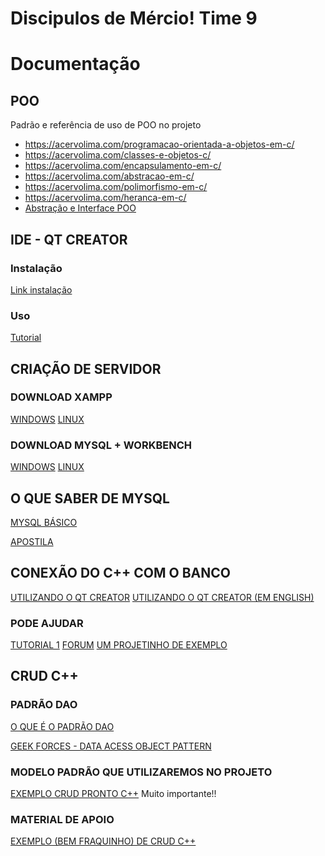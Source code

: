 # Discipulos de Mércio! Time 9

# Documentação
## POO
Padrão e referência de uso de POO no projeto

- https://acervolima.com/programacao-orientada-a-objetos-em-c/
- https://acervolima.com/classes-e-objetos-c/
- https://acervolima.com/encapsulamento-em-c/
- https://acervolima.com/abstracao-em-c/
- https://acervolima.com/polimorfismo-em-c/
- https://acervolima.com/heranca-em-c/
- [Abstração e Interface POO](https://youtu.be/H7ys8uvw_ik)




## IDE - QT CREATOR

### Instalação
 [Link instalação](https://youtu.be/QQDGb4AkY4c?list=PLx4x_zx8csUhzAyii9-cY-IJwo00p_5AC)
 ### Uso
 [Tutorial]( https://www.youtube.com/watch?v=n71zD8QZXmY&list=PLx4x_zx8csUhzAyii9-cY-IJwo00p_5AC&index=2)
 

## CRIAÇÃO DE SERVIDOR
### DOWNLOAD XAMPP
[WINDOWS](https://youtu.be/6Ids59fjRhw)
[LINUX](https://youtu.be/SL1pnztnm68)
### DOWNLOAD MYSQL + WORKBENCH
[WINDOWS](https://youtu.be/zpssr3u1EO8)
[LINUX](https://www.edivaldobrito.com.br/como-instalar-o-instalar-mysql-workbench-no-ubuntu-e-derivados/)


## O QUE SABER DE MYSQL

[MYSQL BÁSICO](https://youtu.be/XQkf-6Yl3WM)

[APOSTILA](http://www.univasf.edu.br/~leonardo.campos/Arquivos/Disciplinas/POO_2007_2/Apostilando_Tutorial_MySQL.pdf)


## CONEXÃO DO C++ COM O BANCO
[UTILIZANDO O QT CREATOR](https://youtu.be/yxy0yvZnX1Y)
[UTILIZANDO O QT CREATOR (EM ENGLISH)](
https://www.youtube.com/watch?v=DEuiURx3tYY) 
### PODE AJUDAR
[TUTORIAL 1](https://youtu.be/_u7TcjIDNzw)
[FORUM](https://forum.qt.io/topic/86164/connection-to-a-mysql-database-with-qt-creator-on-windows)
[UM PROJETINHO DE EXEMPLO](https://github.com/agusk/crud-mysql-cpp/tree/master/src)


## CRUD C++

### PADRÃO DAO
[O QUE É O PADRÃO DAO](https://youtu.be/vAspH9Xy_Ag)

[GEEK FORCES - DATA ACESS OBJECT PATTERN](https://www.geeksforgeeks.org/data-access-object-pattern/)
### MODELO PADRÃO QUE UTILIZAREMOS NO PROJETO
[EXEMPLO CRUD PRONTO C++](https://desenvolvimentoaberto.org/2014/12/15/dao-data-access-object-pattern-crud-oracle-ibm-db2-mssql-server-mfc-c/)
Muito importante!!

### MATERIAL DE APOIO
[EXEMPLO (BEM FRAQUINHO) DE  CRUD C++](https://github.com/heltonricardo/crud-cpp)
